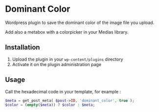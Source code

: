 # Dominant Color

Wordpress plugin to save the dominant color of the image file you upload.

Add also a metabox with a colorpicker in your Medias library.


## Installation

1. Upload the plugin in your `wp-content/plugins` directory
2. Activate it on the plugin administration page


## Usage

Call the hexadecimal code in your template, for example :

``` php
$meta = get_post_meta( $post->ID, 'dominant_color', true );
$color = (empty($meta)) ? $color : $meta;
```
